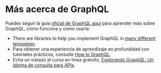 # Más acerca de GraphQL

Puedes seguir la guía [oficial de GraphQL aquí](https://graphql.org/learn/) para aprender más sobre GraphQL, cómo funciona y cómo usarla:
- There are libraries to help you implement GraphQL in [many different languages](https://graphql.org/code/).
- Para obtener una experiencia de aprendizaje en profundidad con tutoriales prácticos, consulte [How to GraphQL](https://www.howtographql.com/).
- Echa un vistazo al curso en línea gratuito, [Explorando GraphQL: Un idioma de consulta para APIs](https://www.edx.org/course/exploring-graphql-a-query-language-for-apis).